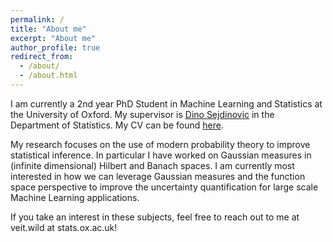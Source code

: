 ```yaml
---
permalink: /
title: "About me"
excerpt: "About me"
author_profile: true
redirect_from: 
  - /about/
  - /about.html
---
```



I am currently a 2nd year PhD Student in Machine Learning and Statistics at the University of Oxford. My supervisor is [Dino Sejdinovic](https://www.stats.ox.ac.uk/~sejdinov/) in the Department of Statistics. My CV can be found [here](http://veitwild.github.io/files/cv_wild.pdf).

My research focuses on the use of modern probability theory to improve statistical inference.
In particular I have worked on Gaussian measures in (infinite dimensional) Hilbert and Banach spaces. I am currently most interested in how we can leverage Gaussian measures and the function space perspective to improve the uncertainty quantification for large scale Machine Learning applications. 

If you take an interest in these subjects, feel free to reach out to me at veit.wild at stats.ox.ac.uk!
